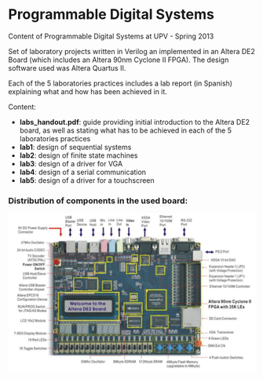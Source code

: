 # Programmable Digital Systems
Content of Programmable Digital Systems at UPV - Spring 2013

Set of laboratory projects written in Verilog an implemented in an Altera DE2 Board (which includes an Altera 90nm Cyclone II FPGA). The design software used was Altera Quartus II.

Each of the 5 laboratories practices includes a lab report (in Spanish) explaining what and how has been achieved in it.

Content:
- **labs_handout.pdf**: guide providing initial introduction to the Altera DE2 board, as well as stating what has to be achieved in each of the 5 laboratories practices
- **lab1**: design of sequential systems
- **lab2**: design of finite state machines
- **lab3**: design of a driver for VGA
- **lab4**: design of a serial communication
- **lab5**: design of a driver for a touchscreen
 
### Distribution of components in the used board:

![Altera DE2 Board](/altera_de2.png "Altera DE2 Board")
